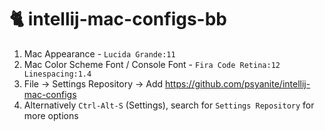 # 🐈 intellij-mac-configs-bb

1. Mac Appearance - `Lucida Grande:11`
1. Mac Color Scheme Font / Console Font - `Fira Code Retina:12 Linespacing:1.4`
1. File -> Settings Repository -> Add https://github.com/psyanite/intellij-mac-configs
1. Alternatively `Ctrl-Alt-S` (Settings), search for `Settings Repository` for more options
